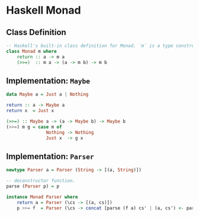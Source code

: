 # Haskell Monad

## Class Definition

```haskell
-- Haskell's built-in class definition for Monad. `m` is a type constructor.
class Monad m where
    return :: a -> m a
    (>>=)  :: m a -> (a -> m b) -> m b
```

## Implementation: `Maybe`

```haskell
data Maybe a = Just a | Nothing

return :: a -> Maybe a
return x  = Just x

(>>=) :: Maybe a -> (a -> Maybe b) -> Maybe b
(>>=) m g = case m of
               Nothing -> Nothing
               Just x  -> g x
```

## Implementation: `Parser`

```haskell
newtype Parser a = Parser (String -> [(a, String)])

-- deconstructor function.
parse (Parser p) = p

instance Monad Parser where
    return a = Parser (\cs -> [(a, cs)])
    p >>= f  = Parser (\cs -> concat [parse (f a) cs' | (a, cs') <- parse p cs]) 
```
